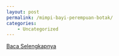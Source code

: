 ```yaml
---
layout: post
permalink: /mimpi-bayi-perempuan-botak/
categories:
    - Uncategorized
---
```


[Baca Selengkapnya](/10)